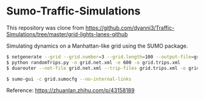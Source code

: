 # Sumo-Traffic-Simulations
This repository was clone from https://github.com/dyanni3/Traffic-Simulations/tree/master/grid-lights-lanes-github

Simulating dynamics on a Manhattan-like grid using the SUMO package.

```bash
$ netgenerate --grid --grid.number=3 --grid.length=100 --output-file=grid.net.xml
$ python randomTrips.py -n grid.net.xml -e 600 -o grid.trips.xml
$ duarouter --net-file grid.net.xml --trip-files grid.trips.xml -o grid.rou.xml

$ sumo-gui -c grid.sumocfg --no-internal-links
```
Reference: https://zhuanlan.zhihu.com/p/43158189
